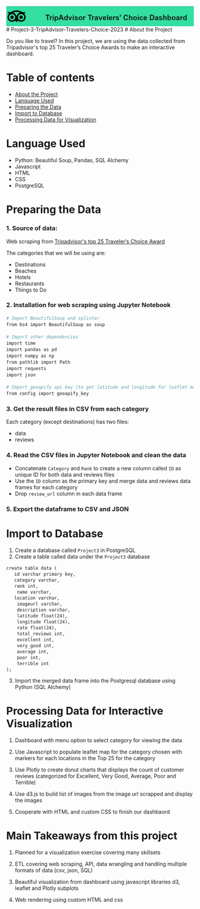 <img align=left src="https://github.com/geethakan/Proj3-Interactive-Dashboard/blob/main/static/images/logoandtext.png">
# Project-3-TripAdvisor-Travelers-Choice-2023
# About the Project

Do you like to travel? In this project, we are using the data collected from Tripadvisor's top 25 Traveler’s Choice Awards to make an interactive dashboard.

# Table of contents

- [About the Project](#about-the-project)
- [Language Used](#language-used)
- [Preparing the Data](#preparing-the-data)
- [Import to Database](#import-to-database)
- [Processing Data for Visualization](#processing-data-for-visualization)


# Language Used
* Python: Beautiful Soup, Pandas, SQL Alchemy
* Javascript
* HTML
* CSS
* PostgreSQL


# Preparing the Data

### 1. Source of data:

Web scraping from [Tripadvisor's top 25 Traveler’s Choice Award ]( https://www.tripadvisor.com/TravelersChoice)

The categories that we will be using are:
* Destinations
* Beaches
* Hotels
* Restaurants
* Things to Do

### 2. Installation for web scraping using Jupyter Notebook
```bash
# Import BeautifulSoup and splinter
from bs4 import BeautifulSoup as soup

# Import other dependencies
import time
import pandas as pd
import numpy as np
from pathlib import Path
import requests
import json

# Import geoapify api key (to get latitude and longitude for leaflet maps)
from config import geoapify_key
```

### 3. Get the result files in CSV from each category
Each category (except destinations) has two files: 

* data
* reviews
### 4. Read the CSV files in Jupyter Notebook and clean the data

* Concatenate `Category` and `Rank` to create a new column called `ID` as unique ID for both data and reviews files
* Use the `ID` column as the primary key and merge data and reviews data frames for each category
* Drop `review_url` column in each data frame

### 5. Export the dataframe to CSV and JSON


# Import to Database
1. Create a database called `Project3` in PostgreSQL
2. Create a table called data under the `Project3` database
```
create table data (
   id varchar primary key,
   category varchar,
   rank int,
    name varchar,
   location varchar,
    imageurl varchar,
    description varchar,
    latitude float(24),
    longitude float(24),
    rate float(24),
    total_reviews int,
    excellent int,
    very_good int,
    average int,
    poor int,
    terrible int
);
```

3. Import the merged data frame into the Postgresql database using Python (SQL Alchemy)



# Processing Data for Interactive Visualization

1. Dashboard with menu option to select category for viewing the data

2. Use Javascript to populate leaflet map for the category chosen with markers for each locations in the Top 25 for the category

3. Use Plotly to create donut charts that displays the count of customer reviews (categorized for Excellent, Very Good, Average, Poor and Terrible)

4. Use d3.js to build list of images from the image url scrapped and display the images

5. Cooperate with HTML and custom CSS to finish our dashbaord



# Main Takeaways from this project

1. Planned for a visualization exercise covering many skillsets

2. ETL covering web scraping, API, data wrangling and handling multiple formats of data (csv, json, SQL)

3. Beautiful visualization from dashboard using javascript libraries d3, leaflet and Plotly subplots

4. Web rendering using custom HTML and css
